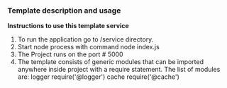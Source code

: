 ### Template description and usage

**Instructions to use this template service**

1. To run the application go to /service directory.
2. Start node process with command node index.js
3. The Project runs on the port # 5000
4. The template consists of generic modules that can be imported anywhere inside project with a require statement. The list of  modules are:
    logger   require('@logger')
    cache   require('@cache')

